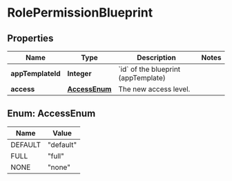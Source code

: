 

# RolePermissionBlueprint

## Properties

Name | Type | Description | Notes
------------ | ------------- | ------------- | -------------
**appTemplateId** | **Integer** | &#x60;id&#x60; of the blueprint (appTemplate) | 
**access** | [**AccessEnum**](#AccessEnum) | The new access level. | 



## Enum: AccessEnum

Name | Value
---- | -----
DEFAULT | &quot;default&quot;
FULL | &quot;full&quot;
NONE | &quot;none&quot;



